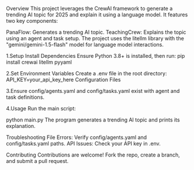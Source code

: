 Overview
This project leverages the CrewAI framework to generate a trending AI topic for 2025 and explain it using a language model. It features two key components:

PanaFlow: Generates a trending AI topic.
TeachingCrew: Explains the topic using an agent and task setup.
The project uses the litellm library with the "gemini/gemini-1.5-flash" model for language model interactions.

1.Setup
Install Dependencies
Ensure Python 3.8+ is installed, then run:
pip install crewai litellm pyyaml

2.Set Environment Variables
Create a .env file in the root directory:
API_KEY=your_api_key_here
Configuration Files

3.Ensure config/agents.yaml and config/tasks.yaml exist with agent and task definitions.


4.Usage
Run the main script:

python main.py
The program generates a trending AI topic and prints its explanation.

Troubleshooting
File Errors: Verify config/agents.yaml and config/tasks.yaml paths.
API Issues: Check your API key in .env.

Contributing
Contributions are welcome! Fork the repo, create a branch, and submit a pull request.

